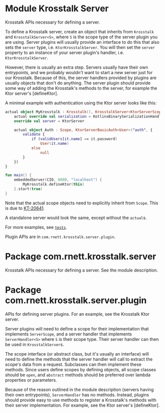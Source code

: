 # Module Krosstalk Server

Krosstalk APIs necessary for defining a server.

To define a Krosstalk server, create an object that inherits from `Krosstalk` and `KrosstalkServer<S>`, where `S`
is the scope type of the server plugin you are using. Server plugins will usually provide an interface to do this that
also sets the `server` type, i.e. `KtorKrosstalkServer`. You will then set the `server` property to an instance of your
server plugin's handler, i.e. `KtorKrosstalkServer`.

However, there is usually an extra step. Servers usually have their own entrypoints, and we probably wouldn't want to
start a new server just for our Krosstalk. Because of this, the server handlers provided by plugins are usually objects
that don't do anything. The server plugin should provide some way of adding the Krosstalk's methods to the server, for
example the Ktor server's [defineKtor].

A minimal example with authentication using the Ktor server looks like this:

```kotlin
actual object MyKrosstalk : Krosstalk(), KrosstalkServer<KtorServerScope<*>> {
    actual override val serialization = KotlinxBinarySerializationHandler(Cbor { })
    override val server = KtorServer

    actual object Auth : Scope, KtorServerBasicAuth<User>("auth", {
        validate {
            if (validUsers[it.name] == it.password)
                User(it.name)
            else
                null
        }
    })
}

fun main() {
    embeddedServer(CIO, 8080, "localhost") {
        MyKrosstalk.defineKtor(this)
    }.start(true)
}
```

Note that the actual scope objects need to explicitly inherit from `Scope`. This is due
to [KT-20641](https://youtrack.jetbrains.com/issue/KT-20641).

A standalone server would look the same, except without the `actual`s.

For more examples, see [`tests`](./../../tests).

Plugin APIs are in `com.rnett.krosstalk.server.plugin`.

# Package com.rnett.krosstalk.server

Krosstalk APIs necessary for defining a server. See the module description.

# Package com.rnett.krosstalk.server.plugin

APIs for defining server plugins. For an example, see the Krosstalk Ktor server.

Server plugins will need to define a scope for their implementation that implements `ServerScope`, and a server handler
that implements `ServerHandler<S>` where `S` is their scope type. Their server handler can then be used
in `KrosstalkServer`s.

The scope interface (or abstract class, but it's usually an interface) will need to define the methods that the server
handler will call to extract the scope's data from a request. Subclasses can then implement these methods. Since users
define scopes by defining objects, all scope classes should be `open`, and `abstract` methods should be preferred over
lambda properties or parameters.

Because of the reason outlined in the module description (servers having their own entrypoints), `ServerHandler` has no
methods. Instead, plugins should provide easy to use methods to register a Krosstalk's methods with their server
implementation. For example, see the Ktor server's [defineKtor].
